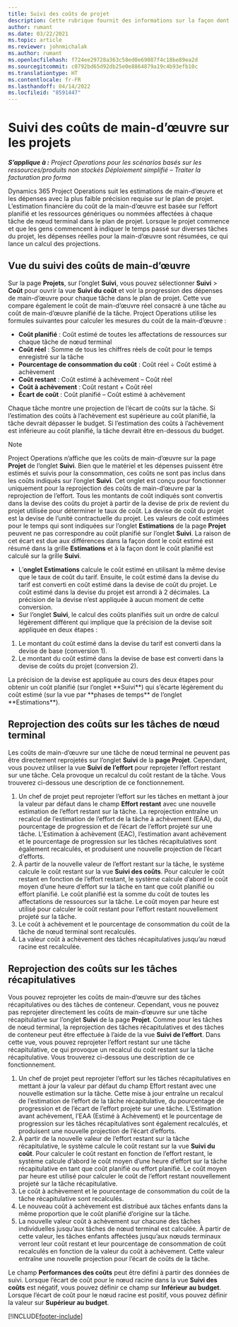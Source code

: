 ```yaml
---
title: Suivi des coûts de projet
description: Cette rubrique fournit des informations sur la façon dont Project Operations suit la progression par rapport aux coûts de main-d’œuvre et aux dépenses d’un projet.
author: rumant
ms.date: 03/22/2021
ms.topic: article
ms.reviewer: johnmichalak
ms.author: rumant
ms.openlocfilehash: f724ee29728a363c58ed0e69087f4c18be89ea2d
ms.sourcegitcommit: c0792bd65d92db25e0e8864879a19c4b93efb10c
ms.translationtype: HT
ms.contentlocale: fr-FR
ms.lasthandoff: 04/14/2022
ms.locfileid: "8591447"
---
```

# <a name="labor-cost-tracking-on-projects"></a>Suivi des coûts de main-d’œuvre sur les projets

_**S’applique à :** Project Operations pour les scénarios basés sur les ressources/produits non stockés Déploiement simplifié – Traiter la facturation pro forma_

Dynamics 365 Project Operations suit les estimations de main-d’œuvre et les dépenses avec la plus faible précision requise sur le plan de projet. L’estimation financière du coût de la main-d’œuvre est basée sur l’effort planifié et les ressources génériques ou nommées affectées à chaque tâche de nœud terminal dans le plan de projet. Lorsque le projet commence et que les gens commencent à indiquer le temps passé sur diverses tâches du projet, les dépenses réelles pour la main-d’œuvre sont résumées, ce qui lance un calcul des projections.

## <a name="labor-cost-tracking-view"></a>Vue du suivi des coûts de main-d’œuvre

Sur la page **Projets**, sur l’onglet **Suivi**, vous pouvez sélectionner **Suivi** > **Coût** pour ouvrir la vue **Suivi du coût** et voir la progression des dépenses de main-d’œuvre pour chaque tâche dans le plan de projet. Cette vue compare également le coût de main-d’œuvre réel consacré à une tâche au coût de main-d’œuvre planifié de la tâche. Project Operations utilise les formules suivantes pour calculer les mesures du coût de la main-d’œuvre :

- **Coût planifié** : Coût estimé de toutes les affectations de ressources sur chaque tâche de nœud terminal
- **Coût réel** : Somme de tous les chiffres réels de coût pour le temps enregistré sur la tâche
- **Pourcentage de consommation du coût** : Coût réel ÷ Coût estimé à achèvement
- **Coût restant** : Coût estimé à achèvement – Coût réel
- **Coût à achèvement** : Coût restant + Coût réel
- **Écart de coût** : Coût planifié – Coût estimé à achèvement

Chaque tâche montre une projection de l’écart de coûts sur la tâche. Si l’estimation des coûts à l’achèvement est supérieure au coût planifié, la tâche devrait dépasser le budget. Si l’estimation des coûts à l’achèvement est inférieure au coût planifié, la tâche devrait être en-dessous du budget.

>[!NOTE]
> Project Operations n’affiche que les coûts de main-d’œuvre sur la page **Projet** de l’onglet **Suivi**. Bien que le matériel et les dépenses puissent être estimés et suivis pour la consommation, ces coûts ne sont pas inclus dans les coûts indiqués sur l’onglet **Suivi**. Cet onglet est conçu pour fonctionner uniquement pour la reprojection des coûts de main-d’œuvre par la reprojection de l’effort.
Tous les montants de coût indiqués sont convertis dans la devise des coûts du projet à partir de la devise de prix de revient du projet utilisée pour déterminer le taux de coût. La devise de coût du projet est la devise de l’unité contractuelle du projet. Les valeurs de coût estimées pour le temps qui sont indiquées sur l’onglet **Estimations** de la page **Projet** peuvent ne pas correspondre au coût planifié sur l’onglet **Suivi**. La raison de cet écart est due aux différences dans la façon dont le coût estimé est résumé dans la grille **Estimations** et à la façon dont le coût planifié est calculé sur la grille **Suivi**. 
>
> - L’**onglet Estimations** calcule le coût estimé en utilisant la même devise que le taux de coût du tarif. Ensuite, le coût estimé dans la devise du tarif est converti en coût estimé dans la devise de coût du projet. Le coût estimé dans la devise du projet est arrondi à 2 décimales. La précision de la devise n’est appliquée à aucun moment de cette conversion. 
> - Sur l’onglet **Suivi**, le calcul des coûts planifiés suit un ordre de calcul légèrement différent qui implique que la précision de la devise soit appliquée en deux étapes : 
   ><ol>
   ><li>Le montant du coût estimé dans la devise du tarif est converti dans la devise de base (conversion 1).</li>
   ><li>Le montant du coût estimé dans la devise de base est converti dans la devise de coûts du projet (conversion 2). </li>
   ></ol>
   >La précision de la devise est appliquée au cours des deux étapes pour obtenir un coût planifié (sur l’onglet **Suivi**) qui s’écarte légèrement du coût estimé (sur la vue par **phases de temps** de l’onglet **Estimations**). 
   
## <a name="reprojecting-costs-on-leaf-node-tasks"></a>Reprojection des coûts sur les tâches de nœud terminal

Les coûts de main-d’œuvre sur une tâche de nœud terminal ne peuvent pas être directement reprojetés sur l’onglet **Suivi** de la **page Projet**. Cependant, vous pouvez utiliser la vue **Suivi de l’effort** pour reprojeter l’effort restant sur une tâche. Cela provoque un recalcul du coût restant de la tâche. Vous trouverez ci-dessous une description de ce fonctionnement.

1. Un chef de projet peut reprojeter l’effort sur les tâches en mettant à jour la valeur par défaut dans le champ **Effort restant** avec une nouvelle estimation de l’effort restant sur la tâche. La reprojection entraîne un recalcul de l’estimation de l’effort de la tâche à achèvement (EAA), du pourcentage de progression et de l’écart de l’effort projeté sur une tâche. L’Estimation à achèvement (EAC), l’estimation avant achèvement et le pourcentage de progression sur les tâches récapitulatives sont également recalculés, et produisent une nouvelle projection de l’écart d’efforts.
2. À partir de la nouvelle valeur de l’effort restant sur la tâche, le système calcule le coût restant sur la vue **Suivi des coûts**. Pour calculer le coût restant en fonction de l’effort restant, le système calcule d’abord le coût moyen d’une heure d’effort sur la tâche en tant que coût planifié ou effort planifié. Le coût planifié est la somme du coût de toutes les affectations de ressources sur la tâche. Le coût moyen par heure est utilisé pour calculer le coût restant pour l’effort restant nouvellement projeté sur la tâche.
3. Le coût à achèvement et le pourcentage de consommation du coût de la tâche de nœud terminal sont recalculés.
4. La valeur coût à achèvement des tâches récapitulatives jusqu’au nœud racine est recalculée.

## <a name="reprojecting-costs-on-summary-tasks"></a>Reprojection des coûts sur les tâches récapitulatives

Vous pouvez reprojeter les coûts de main-d’œuvre sur des tâches récapitulatives ou des tâches de conteneur. Cependant, vous ne pouvez pas reprojeter directement les coûts de main-d’œuvre sur une tâche récapitulative sur l’onglet **Suivi** de la page **Projet**. Comme pour les tâches de nœud terminal, la reprojection des tâches récapitulatives et des tâches de conteneur peut être effectuée à l’aide de la vue **Suivi de l’effort**. Dans cette vue, vous pouvez reprojeter l’effort restant sur une tâche récapitulative, ce qui provoque un recalcul du coût restant sur la tâche récapitulative. Vous trouverez ci-dessous une description de ce fonctionnement.

1. Un chef de projet peut reprojeter l’effort sur les tâches récapitulatives en mettant à jour la valeur par défaut du champ Effort restant avec une nouvelle estimation sur la tâche. Cette mise à jour entraîne un recalcul de l’estimation de l’effort de la tâche récapitulative, du pourcentage de progression et de l’écart de l’effort projeté sur une tâche. L’Estimation avant achèvement, l’EAA (Estimé à Achèvement) et le pourcentage de progression sur les tâches récapitulatives sont également recalculés, et produisent une nouvelle projection de l’écart d’efforts.
2. À partir de la nouvelle valeur de l’effort restant sur la tâche récapitulative, le système calcule le coût restant sur la vue **Suivi du coût**. Pour calculer le coût restant en fonction de l’effort restant, le système calcule d’abord le coût moyen d’une heure d’effort sur la tâche récapitulative en tant que coût planifié ou effort planifié. Le coût moyen par heure est utilisé pour calculer le coût de l’effort restant nouvellement projeté sur la tâche récapitulative.
3. Le coût à achèvement et le pourcentage de consommation du coût de la tâche récapitulative sont recalculés.
4. Le nouveau coût à achèvement est distribué aux tâches enfants dans la même proportion que le coût planifié d’origine sur la tâche.
5. La nouvelle valeur coût à achèvement sur chacune des tâches individuelles jusqu’aux tâches de nœud terminal est calculée. À partir de cette valeur, les tâches enfants affectées jusqu’aux nœuds terminaux verront leur coût restant et leur pourcentage de consommation de coût recalculés en fonction de la valeur du coût à achèvement. Cette valeur entraîne une nouvelle projection pour l’écart de coûts de la tâche. 


Le champ **Performances des coûts** peut être défini à partir des données de suivi. Lorsque l’écart de coût pour le nœud racine dans la vue **Suivi des coûts** est négatif, vous pouvez définir ce champ sur **Inférieur au budget**. Lorsque l’écart de coût pour le nœud racine est positif, vous pouvez définir la valeur sur **Supérieur au budget**.


[!INCLUDE[footer-include](../includes/footer-banner.md)]
